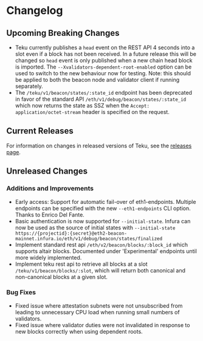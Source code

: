# Changelog

## Upcoming Breaking Changes
- Teku currently publishes a `head` event on the REST API 4 seconds into a slot even if a block has not been received. In a future release this will be changed so `head` event is only published when a new
  chain head block is imported. The `--Xvalidators-dependent-root-enabled` option can be used to switch to the new behaviour now for testing.
  Note: this should be applied to both the beacon node and validator client if running separately.
- The `/teku/v1/beacon/states/:state_id` endpoint has been deprecated in favor of the standard API `/eth/v1/debug/beacon/states/:state_id` which now returns the state as SSZ when the `Accept: application/octet-stream` header is specified on the request.

## Current Releases
For information on changes in released versions of Teku, see the [releases page](https://github.com/ConsenSys/teku/releases).

## Unreleased Changes

### Additions and Improvements
- Early access: Support for automatic fail-over of eth1-endpoints.  Multiple endpoints can be specified with the new `--eth1-endpoints` CLI option. Thanks to Enrico Del Fante.
- Basic authentication is now supported for `--initial-state`. Infura can now be used as the source of initial states with `--initial-state https://{projectid}:{secret}@eth2-beacon-mainnet.infura.io/eth/v1/debug/beacon/states/finalized`
- Implement standard rest api `/eth/v2/beacon/blocks/:block_id` which supports altair blocks. Documented under 'Experimental' endpoints until more widely implemented.
- Implement teku rest api to retrieve all blocks at a slot `/teku/v1/beacon/blocks/:slot`, which will return both canonical and non-canonical blocks at a given slot.

### Bug Fixes
- Fixed issue where attestation subnets were not unsubscribed from leading to unnecessary CPU load when running small numbers of validators.
- Fixed issue where validator duties were not invalidated in response to new blocks correctly when using dependent roots.

